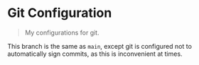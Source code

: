 # Git Configuration

> My configurations for git.

This branch is the same as `main`, except git is configured not to automatically sign commits, as this is inconvenient at times.

